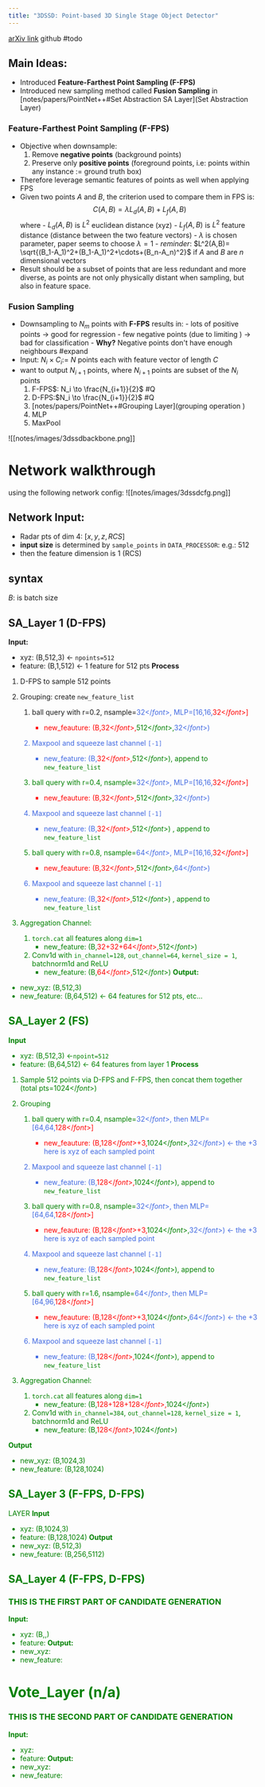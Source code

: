 ```yaml
---
title: "3DSSD: Point-based 3D Single Stage Object Detector"
---
```


[arXiv link](https://arxiv.org/pdf/2002.10187.pdf) 
github #todo 


## Main Ideas:
-  Introduced **Feature-Farthest Point Sampling (F-FPS)**
- Introduced new sampling method called **Fusion Sampling** in [notes/papers/PointNet++#Set Abstraction SA Layer](Set Abstraction Layer)


### Feature-Farthest Point Sampling (F-FPS)
- Objective when downsample: 
	1. Remove **negative points** (background points) 
	2. Preserve only **positive points** (foreground points, i.e: points within any instance := ground truth box)
- Therefore leverage semantic features of points as well when applying FPS 
- Given two points $A$ and $B$, the criterion used to compare them in FPS is:$$C(A,B)=\lambda L_d(A,B)+L_f(A,B)$$
		where 
		- $L_d(A,B)$ is $L^2$ euclidean distance (xyz) 
		- $L_f(A,B)$ is $L^2$ feature distance (distance between the two feature vectors)
		- $\lambda$ is chosen parameter, paper seems to choose $\lambda=1$
		- *reminder*: $L^2(A,B)= \sqrt{(B_1-A_1)^2+(B_1-A_1)^2+\cdots+(B_n-A_n)^2}$  if $A$ and $B$ are $n$ dimensional vectors
- Result should be a subset of points that are less redundant and more diverse, as points are not only physically distant when sampling, but also in feature space.  

### Fusion Sampling
- Downsampling to $N_m$ points with **F-FPS** results in:
		- lots of positive points -> good for regression 
		- few negative points (due to limiting ) -> bad for classification
		- **Why?** Negative points don't have enough neighbours #expand 
- Input: $N_i\times C_i :=$ $N$ points each with feature vector of length $C$
- want to output $N_{i+1}$ points, where $N_{i+1}$ points are subset of the $N_i$ points
	1. F-FPS$: N_i \to \frac{N_{i+1}}{2}$ #Q
	2. D-FPS:$N_i \to \frac{N_{i+1}}{2}$ #Q
	3. [notes/papers/PointNet++#Grouping Layer](grouping operation )
	4. MLP
	5. MaxPool

![[notes/images/3dssdbackbone.png]]

# Network walkthrough
using the following network config: ![[notes/images/3dssdcfg.png]]


## Network Input:
- Radar pts of dim 4: $[x,y,z,RCS]$
- **input size** is determined by `sample_points` in `DATA_PROCESSOR`: e.g.: 512 
- then the feature dimension is 1 (RCS)

## syntax
$B$: is batch size
## SA_Layer 1 (D-FPS)
**Input:**
- xyz: (B,512,3) <- `npoints=512` 
- feature:  (B,1,512) <- 1 feature for 512 pts
**Process**
1. D-FPS to sample 512 points
   
3. Grouping: create `new_feature_list`
	1. ball query with r=0.2, nsample=<font color="RoyalBlue">32</_font_>, MLP=\[16,16,<font color="red">32</_font_>\] 
		- new_feauture: (B,<font color="red">32</_font_>,<font color="green">512</_font_>,<font color="RoyalBlue">32</_font_>) 
	2. Maxpool and squeeze last channel `[-1]`
		- new_feature: (B,<font color="red">32</_font_>,<font color="green">512</_font_>), append to `new_feature_list`
		
	3. ball query with r=0.4, nsample=<font color="RoyalBlue">32</_font_>, MLP=\[16,16,<font color="red">32</_font_>\] 
		- new_feauture: (B,<font color="red">32</_font_>,<font color="green">512</_font_>,<font color="RoyalBlue">32</_font_>) 
	4. Maxpool and squeeze last channel `[-1]`
		- new_feature: (B,<font color="red">32</_font_>,<font color="green">512</_font_>) , append to `new_feature_list`

	5. ball query with r=0.8, nsample=<font color="RoyalBlue">64</_font_>, MLP=\[16,16,<font color="red">32</_font_>\] 
		- new_feauture: (B,<font color="red">32</_font_>,<font color="green">512</_font_>,<font color="RoyalBlue">64</_font_>) 
	6. Maxpool and squeeze last channel `[-1]`
		- new_feature: (B,<font color="red">32</_font_>,<font color="green">512</_font_>) , append to `new_feature_list`

3. Aggregation Channel:
	1. `torch.cat` all features along `dim=1`
		-  new_feature: (B,<font color="red">32+32+64</_font_>,<font color="green">512</_font_>)
	2. Conv1d with `in_channel=128`, `out_channel=64`, `kernel_size = 1`, batchnorm1d and ReLU 
		- new_feature: (B,<font color="red">64</_font_>,<font color="green">512</_font_>)
**Output:**
- new_xyz: (B,512,3)
- new_feature: (B,64,512) <- 64 features for 512 pts, etc... 

## SA_Layer 2 (FS)
**Input**
- xyz: (B,512,3) <-`npoint=512`
- feature: (B,64,512) <- 64 features from layer 1 
**Process**
1. Sample 512 points via D-FPS and F-FPS, then concat them together (total pts=<font color="green">1024</_font_>)
2. Grouping
	1. ball query with r=0.4, nsample=<font color="RoyalBlue">32</_font_>, then  MLP=\[64,64,<font color="red">128</_font_>\] 
		- new_feauture: (B,<font color="red">128</_font_>+3,<font color="green">1024</_font_>,<font color="RoyalBlue">32</_font_>)  <- the +3 here is xyz of each sampled point
	2. Maxpool and squeeze last channel `[-1]`
		- new_feature: (B,<font color="red">128</_font_>,<font color="green">1024</_font_>), append to `new_feature_list`
		  
	3. ball query with r=0.8, nsample=<font color="RoyalBlue">32</_font_>, then MLP=\[64,64,<font color="red">128</_font_>\] 
		- new_feauture: (B,<font color="red">128</_font_>+3,<font color="green">1024</_font_>,<font color="RoyalBlue">32</_font_>)  <- the +3 here is xyz of each sampled point
	4. Maxpool and squeeze last channel `[-1]`
		- new_feature: (B,<font color="red">128</_font_>,<font color="green">1024</_font_>), append to `new_feature_list`
		  
	5. ball query with r=1.6, nsample=<font color="RoyalBlue">64</_font_>, then MLP=\[64,96,<font color="red">128</_font_>\] 
		- new_feauture: (B,<font color="red">128</_font_>+3,<font color="green">1024</_font_>,<font color="RoyalBlue">64</_font_>)  <- the +3 here is xyz of each sampled point
	6. Maxpool and squeeze last channel `[-1]`
		- new_feature: (B,<font color="red">128</_font_>,<font color="green">1024</_font_>), append to `new_feature_list`
 
3. Aggregation Channel:
	1. `torch.cat` all features along `dim=1`
		-  new_feature: (B,<font color="red">128+128+128</_font_>,<font color="green">1024</_font_>)
	2. Conv1d with `in_channel=384`, `out_channel=128`, `kernel_size = 1`, batchnorm1d and ReLU 
		- new_feature: (B,<font color="red">128</_font_>,<font color="green">1024</_font_>)

**Output**
- new_xyz: (B,1024,3)
- new_feature: (B,128,1024)

## SA_Layer 3 (F-FPS, D-FPS) 
LAYER
**Input**
- xyz: (B,1024,3)
- feature: (B,128,1024)
**Output**
- new_xyz: (B,512,3)
- new_feature: (B,256,5112)

## SA_Layer 4 (F-FPS, D-FPS)
### THIS IS THE FIRST PART OF CANDIDATE GENERATION
**Input:**
- xyz: (B,,)
- feature:
**Output:**
- new_xyz: 
- new_feature:

# Vote_Layer (n/a)
 ### THIS IS THE SECOND PART OF CANDIDATE GENERATION 
 
**Input:**
- xyz:
- feature:
**Output:**
- new_xyz: 
- new_feature:

